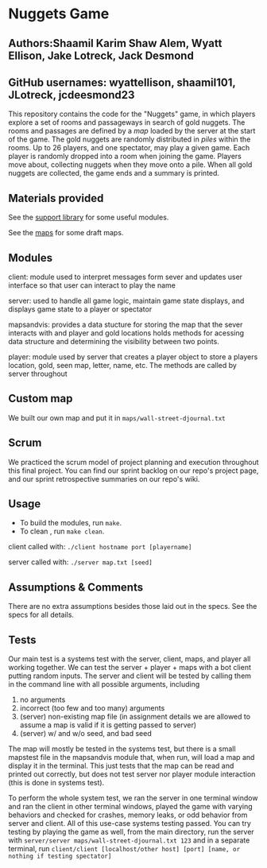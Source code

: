 # Nuggets Game
## Authors:Shaamil Karim Shaw Alem, Wyatt Ellison, Jake Lotreck, Jack Desmond
## GitHub usernames: wyattellison, shaamil101, JLotreck, jcdeesmond23

This repository contains the code for the "Nuggets" game, in which players explore a set of rooms and passageways in search of gold nuggets.
The rooms and passages are defined by a *map* loaded by the server at the start of the game.
The gold nuggets are randomly distributed in *piles* within the rooms.
Up to 26 players, and one spectator, may play a given game.
Each player is randomly dropped into a room when joining the game.
Players move about, collecting nuggets when they move onto a pile.
When all gold nuggets are collected, the game ends and a summary is printed.

## Materials provided

See the [support library](support/README.md) for some useful modules.

See the [maps](maps/README.md) for some draft maps.

## Modules

client: module used to interpret messages form sever and updates user interface so that user can interact to play the name 

server: used to handle all game logic, maintain game state displays, and displays game state to a player or spectator 

mapsandvis: provides a data stucture for storing the map that the sever interacts with and player and gold locations holds methods for acessing data structure and determining the visibility between two points. 

player: module used by server that creates a player object to store a players location, gold, seen map, letter, name, etc. The methods are called by server throughout

## Custom map
We built our own map and put it in `maps/wall-street-djournal.txt`

## Scrum
We practiced the scrum model of project planning and execution throughout this final project. You can find our sprint backlog on our repo's project page, and our sprint retrospective summaries on our repo's wiki.

## Usage

* To build the modules, run `make`.
* To clean , run `make clean`.

client called with: `./client hostname port [playername]`

server called with: `./server map.txt [seed]`

## Assumptions & Comments 
There are no extra assumptions besides those laid out in the specs. See the specs for all details.

## Tests

Our main test is a systems test with the server, client, maps, and player all working together. We can test the server + player + maps with a bot client putting random inputs. The server and client will be tested by calling them in the command line with all possible arguments, including

  1. no arguments
  1. incorrect (too few and too many) arguments
  1. (server) non-existing map file (in assignment details we are allowed to assume a map is valid if it is getting passed to server)
  1. (server) w/ and w/o seed, and bad seed

The map will mostly be tested in the systems test, but there is a small mapstest file in the mapsandvis module that, when run, will load a map and display it in the terminal. This just tests that the map can be read and printed out correctly, but does not test server nor player module interaction (this is done in systems test).

To perform the whole system test, we ran the server in one terminal window and ran the client in other terminal windows, played the game with varying behaviors and checked for crashes, memory leaks, or odd behavior from server and client. All of this use-case systems testing passed.
You can try testing by playing the game as well, from the main directory, run the server with `server/server maps/wall-street-djournal.txt 123` and in a separate terminal, run `client/client [localhost/other host] [port] [name, or nothing if testing spectator]`
